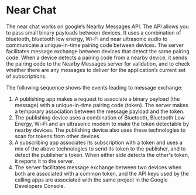 # Near Chat

The near chat works on google’s Nearby Messages API. The API allows you to pass small binary payloads between devices. It uses a combination of bluetooth, bluetooth low energy, Wi-Fi and near ultrasonic audio to communicate a unique-in-time pairing code between devices.  The server facilitates message exchange between devices that detect the same pairing code. When a device detects a pairing code from a nearby device, it sends the pairing code to the Nearby Messages server for validation, and to check whether there are any messages to deliver for the application’s current set of subscriptions.

The following sequence shows the events leading to message exchange:
1. A publishing app makes a request to associate a binary payload (the message) with a unique-in-time pairing code (token). The server makes a temporary association between the message payload and the token.
2. The publishing device uses a combination of Bluetooth, Bluetooth Low Energy, Wi-Fi and an ultrasonic modem to make the token detectable by nearby devices. The publishing device also uses these technologies to scan for tokens from other devices.
3. A subscribing app associates its subscription with a token and uses a mix of the above technologies to send its token to the publisher, and to detect the publisher's token.
When either side detects the other's token, it reports it to the server.
4. The server facilitates message exchange between two devices when both are associated with a common token, and the API keys used by the calling apps are associated with the same project in the Google Developers Console.
